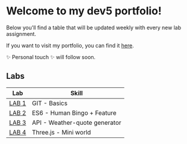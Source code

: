 # Welcome to my dev5 portfolio!

Below you'll find a table that will be updated weekly with every new lab assignment.

If you want to visit my portfolio, you can find it [here](https://github.com/AlejandroDeWolf/DEV5-portfolio).

✨ Personal touch ✨ will follow soon.

## Labs

| Lab  | Skill |
| ------------- |-------------|
| [LAB 1](https://github.com/AlejandroDeWolf/DEV5-LAB1)  | GIT - Basics    |
| [LAB 2](https://github.com/AlejandroDeWolf/DEV5-portfolio/tree/main/lab2-es6)      | ES6 - Human Bingo + Feature   |
[LAB 3](https://github.com/AlejandroDeWolf/DEV5-portfolio/tree/main/lab3-api)    |  API - Weather-quote generator   |
[LAB 4](https://github.com/AlejandroDeWolf/DEV5-portfolio/tree/main/lab4-threejs)    |  Three.js - Mini world   |
